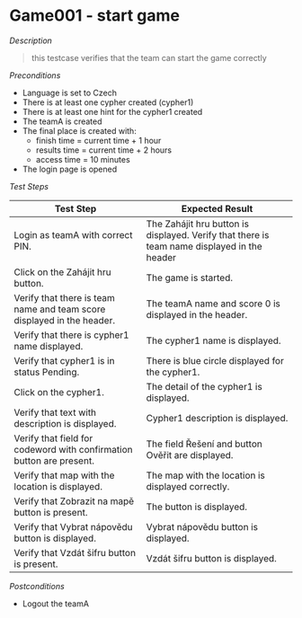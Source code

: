 # Game001 - start game

*Description*
>this testcase verifies that the team can start the game correctly

*Preconditions*
* Language is set to Czech
* There is at least one cypher created (cypher1)
* There is at least one hint for the cypher1 created
* The teamA is created
* The final place is created with:
    * finish time = current time + 1 hour
    * results time = current time + 2 hours
    * access time = 10 minutes
* The login page is opened

*Test Steps*

|Test Step|Expected Result|
|---------|---------------|
|Login as teamA with correct PIN.|The Zahájit hru button is displayed. Verify that there is team name displayed in the header|
|Click on the Zahájit hru button.|The game is started.|
|Verify that there is team name and team score displayed in the header.|The teamA name and score 0 is displayed in the header.|
|Verify that there is cypher1 name displayed.|The cypher1 name is displayed.|
|Verify that cypher1 is in status Pending.|There is blue circle displayed for the cypher1.|
|Click on the cypher1.|The detail of the cypher1 is displayed.|
|Verify that text with description is displayed.|Cypher1 description is displayed.|
|Verify that field for codeword with confirmation button are present.|The field Řešení and button Ověřit are displayed.|
|Verify that map with the location is displayed.|The map with the location is displayed correctly.|
|Verify that Zobrazit na mapě button is present.|The button is displayed.|
|Verify that Vybrat nápovědu button is displayed.|Vybrat nápovědu button is displayed.|
|Verify that Vzdát šifru button is present.|Vzdát šifru button is displayed.|

*Postconditions*
* Logout the teamA